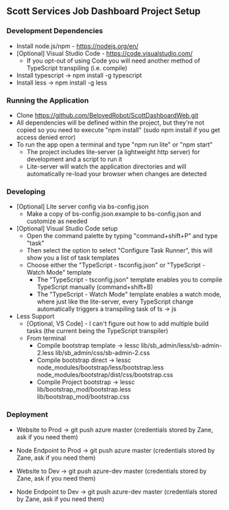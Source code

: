 ## Scott Services Job Dashboard Project Setup

### Development Dependencies
- Install node.js/npm - https://nodejs.org/en/
- [Optional] Visual Studio Code - https://code.visualstudio.com/
	- If you opt-out of using Code you will need another method of TypeScript transpiling (i.e. compile)
- Install typescript -> npm install -g typescript
- Install less ->  npm install -g less

### Running the Application
- Clone https://github.com/BelovedRobot/ScottDashboardWeb.git
- All dependencies will be defined within the project, but they're not copied so you need to execute "npm install" (sudo npm install if you get access denied error)
- To run the app open a terminal and type "npm run lite" or "npm start"
	- The project includes lite-server (a lightweight http server) for development and a script to run it
	- Lite-server will watch the application directories and will automatically re-load your browser when changes are detected

### Developing
- [Optional] Lite server config via bs-config.json
    - Make a copy of bs-config.json.example to bs-config.json and customize as needed
- [Optional] Visual Studio Code setup
	- Open the command palette by typing "command+shift+P" and type "task"
	- Then select the option to select "Configure Task Runner", this will show you a list of task templates
	- Choose either the "TypeScript - tsconfig.json" or "TypeScript - Watch Mode" template
		- The "TypeScript - tsconfig.json" template enables you to compile TypeScript manually (command+shift+B)
		- The "TypeScript - Watch Mode" template enables a watch mode, where just like the lite-server, every TypeScript change automatically triggers a transpiling task of ts -> js
- Less Support
	- [Optional, VS Code] - I can't figure out how to add multiple build tasks (the current being the TypeScript transpiler)
	- From terminal
		- Compile bootstrap template -> lessc lib/sb_admin/less/sb-admin-2.less lib/sb_admin/css/sb-admin-2.css
		- Compile bootstrap direct -> lessc node_modules/bootstrap/less/bootstrap.less node_modules/bootstrap/dist/css/bootstrap.css
		- Compile Project bootstrap -> lessc lib/bootstrap_mod/bootstrap.less lib/bootstrap_mod/bootstrap.css

### Deployment
- Website to Prod -> git push azure master (credentials stored by Zane, ask if you need them)
- Node Endpoint to Prod -> git push azure master (credentials stored by Zane, ask if you need them)

- Website to Dev -> git push azure-dev master (credentials stored by Zane, ask if you need them)
- Node Endpoint to Dev -> git push azure-dev master (credentials stored by Zane, ask if you need them)
